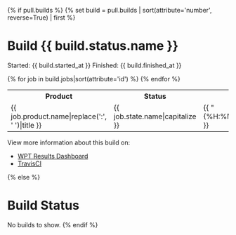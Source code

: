 {% if pull.builds %}
{% set build = pull.builds | sort(attribute='number', reverse=True) | first %}
# Build {{ build.status.name }}

Started: {{ build.started_at }}
Finished: {{ build.finished_at }}

<table>
  <tr>
    <th>Product</th>
    <th>Status</th>
    <th>Started</th>
    <th>Ended</th>
    <th>Allowed Failure</th>
    <th>Links</th>
  </tr>
  {% for job in build.jobs|sort(attribute='id') %}
  <tr>
    <td>{{ job.product.name|replace(':', ' ')|title }}</td>
    <td>{{ job.state.name|capitalize }}</td>
    <td>{{ "{%H:%M:%S}"|format(job.started_at) }}</td>
    <td>{{ "{%H:%M:%S}"|format(job.finished_at) }}</td>
    <td>{{ 'Yes' if job.allow_failure else 'No' }}</td>
    <td>
      <a href="http://45.55.181.25/job/{{job.number}}">Dashboard</a> |
      <a href="https://travis-ci.org/bobholt/web-platform-tests/jobs/{{job.id}}">TravisCI</a></td>
  </tr>
  {% endfor %}
</table>

View more information about this build on:

- [WPT Results Dashboard](http://45.55.181.25/build/{{build.number}})
- [TravisCI](https://travis-ci.org/bobholt/web-platform-tests/builds/{{build.id}})

{% else %}
# Build Status

No builds to show.
{% endif %}

